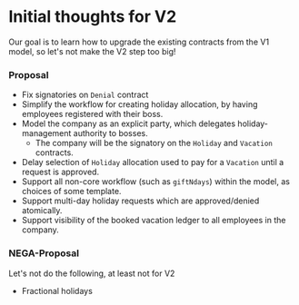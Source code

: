 
# Initial thoughts for V2

Our goal is to learn how to upgrade the existing contracts from the V1 model,
so let's not make the V2 step too big!

### Proposal

- Fix signatories on `Denial` contract
- Simplify the workflow for creating holiday allocation, by having employees registered with their boss.
- Model the company as an explicit party, which delegates holiday-management authority to bosses.
    - The company will be the signatory on the `Holiday` and `Vacation` contracts.
- Delay selection of `Holiday` allocation used to pay for a `Vacation` until a request is approved.
- Support all non-core workflow (such as `giftNdays`) within the model, as choices of some template.
- Support multi-day holiday requests which are approved/denied atomically.
- Support visibility of the booked vacation ledger to all employees in the company.

### NEGA-Proposal

Let's not do the following, at least not for V2

- Fractional holidays

